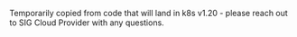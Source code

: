 Temporarily copied from code that will land in k8s v1.20 - please reach out to SIG Cloud Provider with any questions.

